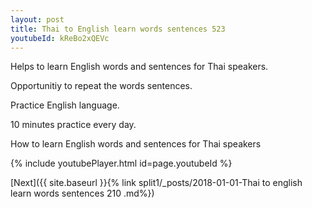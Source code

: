 ```yaml
---
layout: post
title: Thai to English learn words sentences 523 
youtubeId: kReBo2xQEVc
---
```

 
 
Helps to learn English words and sentences for Thai speakers.

Opportunitiy to repeat the words sentences. 

Practice English language. 
 
10 minutes practice every day. 
 
How to learn English words and sentences for Thai speakers 
 
{% include youtubePlayer.html id=page.youtubeId %}
 
 
[Next]({{ site.baseurl }}{% link  split1/_posts/2018-01-01-Thai to english learn words sentences 210 .md%})
 
